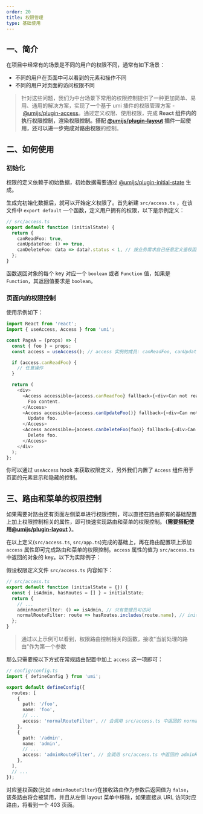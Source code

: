 ```yaml
---
order: 20
title: 权限管理
type: 基础使用
---
```


## 一、简介

在项目中经常有的场景是不同的用户的权限不同，通常有如下场景：

- 不同的用户在页面中可以看到的元素和操作不同
- 不同的用户对页面的访问权限不同

> 针对这些问题，我们为中台场景下常用的权限控制提供了一种更加简单、易用、通用的解决方案，实现了一个基于 umi 插件的权限管理方案 - [@umijs/plugin-access](https://umijs.org/plugins/plugin-access)。通过定义权限、使用权限，完成 **React 组件内的执行权限控制，渲染权限控制。**搭配 [@umijs/plugin-layout](https://umijs.org/plugins/plugin-layout) 插件一起使用，还可以进一步完成对**路由权限**的控制。

## 二、如何使用

### 初始化

权限的定义依赖于初始数据，初始数据需要通过 [@umijs/plugin-initial-state](https://umijs.org/plugins/plugin-initial-state) 生成。

生成完初始化数据后，就可以开始定义权限了。首先新建 `src/access.ts` ，在该文件中 `export default` 一个函数，定义用户拥有的权限，以下是示例定义：

```typescript
// src/access.ts
export default function (initialState) {
  return {
    canReadFoo: true,
    canUpdateFoo: () => true,
    canDeleteFoo: data => data?.status < 1, // 按业务需求自己任意定义鉴权函数
  };
}
```

函数返回对象的每个 key 对应一个 `boolean` 或者 `Function` 值，如果是 `Function`，其返回值要求是 `boolean`。

### 页面内的权限控制

使用示例如下：

```typescript
import React from 'react';
import { useAccess, Access } from 'umi';

const PageA = (props) => {
  const { foo } = props;
  const access = useAccess(); // access 实例的成员: canReadFoo, canUpdateFoo, canDeleteFoo

  if (access.canReadFoo) {
    // 任意操作
  }

  return (
    <div>
      <Access accessible={access.canReadFoo} fallback={<div>Can not read foo content.</div>}>
        Foo content.
      </Access>
      <Access accessible={access.canUpdateFoo()} fallback={<div>Can not update foo.</div>}>
        Update foo.
      </Access>
      <Access accessible={access.canDeleteFoo(foo)} fallback={<div>Can not delete foo.</div>}>
        Delete foo.
      </Access>
    </div>
  );
};
```

你可以通过 `useAccess` hook 来获取权限定义，另外我们内置了 `Access` 组件用于页面的元素显示和隐藏的控制。

## 三、路由和菜单的权限控制

如果需要对路由还有页面左侧菜单进行权限控制，可以直接在路由原有的基础配置上加上权限控制相关的属性，即可快速实现路由和菜单的权限控制。**（需要搭配使用[@umijs/plugin-layout](https://umijs.org/plugins/plugin-layout) ）**。

在以上定义(`src/access.ts`, `src/app.ts`)完成的基础上，再在路由配置项上添加 `access` 属性即可完成路由和菜单的权限控制。`access` 属性的值为 `src/access.ts` 中返回的对象的 key。以下为实际例子：

假设权限定义文件 `src/access.ts` 内容如下：

```typescript
// src/access.ts
export default function (initialState = {}) {
  const { isAdmin, hasRoutes = [] } = initialState;
  return {
    // ...
    adminRouteFilter: () => isAdmin, // 只有管理员可访问
    normalRouteFilter: route => hasRoutes.includes(route.name), // initialState 中包含了的路由才有权限访问
  };
}
```

> 通过以上示例可以看到，权限路由控制相关的函数，接收"当前处理的路由"作为第一个参数

那么只需要按以下方式在常规路由配置中加上 `access` 这一项即可：

```typescript
// config/config.ts
import { defineConfig } from 'umi';

export default defineConfig({
  routes: [
    {
      path: '/foo',
      name: 'foo',
      // ...
      access: 'normalRouteFilter', // 会调用 src/access.ts 中返回的 normalRouteFilter 进行鉴权
    },
    {
      path: '/admin',
      name: 'admin',
      // ...
      access: 'adminRouteFilter', // 会调用 src/access.ts 中返回的 adminRouteFilter 进行鉴权
    },
  ],
  // ...
});
```

对应鉴权函数(比如 `adminRouteFilter`)在接收路由作为参数后返回值为 `false`，该条路由将会被禁用，并且从左侧 layout 菜单中移除，如果直接从 URL 访问对应路由，将看到一个 403 页面。
